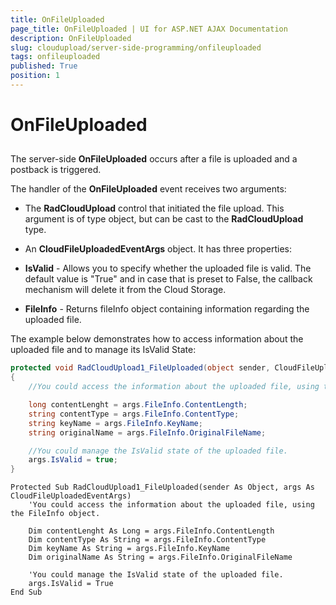 ```yaml
---
title: OnFileUploaded
page_title: OnFileUploaded | UI for ASP.NET AJAX Documentation
description: OnFileUploaded
slug: cloudupload/server-side-programming/onfileuploaded
tags: onfileuploaded
published: True
position: 1
---
```


# OnFileUploaded



## 

The server-side **OnFileUploaded** occurs after a file is uploaded and a postback is triggered.

The handler of the **OnFileUploaded** event receives two arguments:

* The **RadCloudUpload** control that initiated the file upload. This argument is of type object, but can be cast to the **RadCloudUpload** type.

* An **CloudFileUploadedEventArgs** object. It has three properties:

* **IsValid** - Allows you to specify whether the uploaded file is valid. The default value is "True" and in case that is preset to False, the callback mechanism will delete it from the Cloud Storage.

* **FileInfo** - Returns fileInfo object containing information regarding the uploaded file.



The example below demonstrates how to access information about the uploaded file and to manage its IsValid State:



````C#
protected void RadCloudUpload1_FileUploaded(object sender, CloudFileUploadedEventArgs args)
{
	//You could access the information about the uploaded file, using the FileInfo object. 

	long contentLenght = args.FileInfo.ContentLength;
	string contentType = args.FileInfo.ContentType;
	string keyName = args.FileInfo.KeyName;
	string originalName = args.FileInfo.OriginalFileName;

	//You could manage the IsValid state of the uploaded file.
	args.IsValid = true;
}
````
````VB.NET	
Protected Sub RadCloudUpload1_FileUploaded(sender As Object, args As CloudFileUploadedEventArgs)
	'You could access the information about the uploaded file, using the FileInfo object. 

	Dim contentLenght As Long = args.FileInfo.ContentLength
	Dim contentType As String = args.FileInfo.ContentType
	Dim keyName As String = args.FileInfo.KeyName
	Dim originalName As String = args.FileInfo.OriginalFileName

	'You could manage the IsValid state of the uploaded file.
	args.IsValid = True
End Sub		
````

